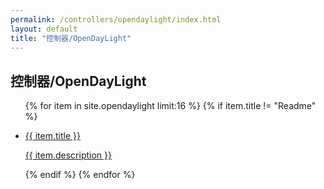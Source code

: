 ```yaml
---
permalink: /controllers/opendaylight/index.html
layout: default
title: "控制器/OpenDayLight"
---
```

<h2>控制器/OpenDayLight</h2>
<ul>
{% for item in site.opendaylight limit:16 %}
 {% if item.title != "Readme" %}
 <li><a href="{{ item.url | downcase}}">
 <p>{{ item.title }}</p>
 <p>{{ item.description }}</p>
 </a></li>
 {% endif %}
{% endfor %}
</ul>
